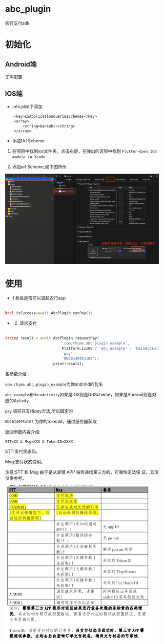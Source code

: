 # abc_plugin
农行支付sdk

# 初始化

## Android端
无需配置

## IOS端
- Info.plist下添加

```plist
	<key>LSApplicationQueriesSchemes</key>
	<array>
		<string>bankabc</string>
	</array>
```

- 添加Url Scheme

1. 在项目中找到ios文件夹，点击右键，在弹出的选项中找到 `Flutter`-`Open IOS module in Xcode`

2. 添加url Scheme,如下图所示

![](/img/img1.jpg)


# 使用

- 1.检查是否可以调起农行app

```dart

bool isSuccess=await AbcPlugin.canPay();

```

- 2. 请求支付

```dart

String result = await AbcPlugin.requestPay(
                          'com.rhyme.abc_plugin_example',
                          Platform.isIOS ? 'abc_example' : 'MainActivity',
                          'pay',
                          'ON20140954103');
                      print(result);
```
各参数介绍:

`com.rhyme.abc_plugin_example`为你android的包名

`abc_example`和`MainActivity`如果是IOS则是UrlScheme，如果是Android则是对应的Activity

`pay` 目前只支持pay方法,所以固定的

`ON20140954103` 为你的tokenId，通过服务器获取

返回参数内容介绍:
```
STT=XX & Msg=XXX & TokenID=XXXX
```
STT:支付状态码。

Msg:支付状态说明。

注意:STT 和 Msg 由于是从掌银 APP 端传递给第三方的，可靠性无法保 证，其值仅供参考。

![](/img/img2.jpg)